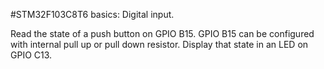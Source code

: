 #STM32F103C8T6 basics: Digital input.

Read the state of a push button on GPIO B15.
GPIO B15 can be configured with internal pull up or pull down resistor.
Display that state in an LED on GPIO C13.